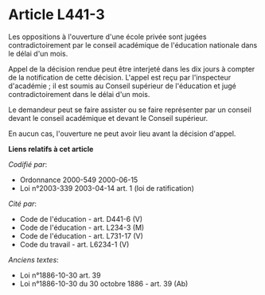 # Article L441-3

Les oppositions à l'ouverture d'une école privée sont jugées contradictoirement par le conseil académique de l'éducation
nationale dans le délai d'un mois.

Appel de la décision rendue peut être interjeté dans les dix jours à compter de la notification de cette décision. L'appel
est reçu par l'inspecteur d'académie ; il est soumis au Conseil supérieur de l'éducation et jugé contradictoirement dans le
délai d'un mois.

Le demandeur peut se faire assister ou se faire représenter par un conseil devant le conseil académique et devant le Conseil
supérieur.

En aucun cas, l'ouverture ne peut avoir lieu avant la décision d'appel.

**Liens relatifs à cet article**

_Codifié par_:

  - Ordonnance 2000-549 2000-06-15
  - Loi n°2003-339 2003-04-14 art. 1 (loi de ratification)

_Cité par_:

  - Code de l'éducation - art. D441-6 (V)
  - Code de l'éducation - art. L234-3 (M)
  - Code de l'éducation - art. L731-17 (V)
  - Code du travail - art. L6234-1 (V)

_Anciens textes_:

  - Loi n°1886-10-30 art. 39
  - Loi n°1886-10-30 du 30 octobre 1886 - art. 39 (Ab)
